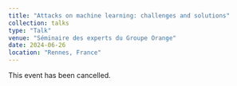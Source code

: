 ```yaml
---
title: "Attacks on machine learning: challenges and solutions"
collection: talks
type: "Talk"
venue: "Séminaire des experts du Groupe Orange"
date: 2024-06-26
location: "Rennes, France"
---
```


This event has been cancelled.
